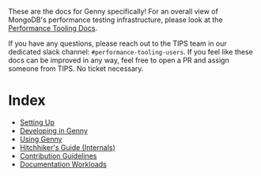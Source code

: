 These are the docs for Genny specifically! For an overall view of MongoDB's performance testing infrastructure, please
look at the [Performance Tooling Docs](https://github.com/10gen/performance-tooling-docs).

If you have any questions, please reach out to the TIPS team in our dedicated slack channel: `#performance-tooling-users`.
If you feel like these docs can be improved in any way, feel free to open a PR and assign someone from TIPS. No ticket necessary.

# Index
* [Setting Up](./setup.md)
* [Developing in Genny](./developing.md)
* [Using Genny](./using.md)
* [Hitchhiker's Guide (Internals)](./HitchhikersGuide.md)
* [Contribution Guidelines](../CONTRIBUTING.md)
* [Documentation Workloads](../src/workloads/docs)
